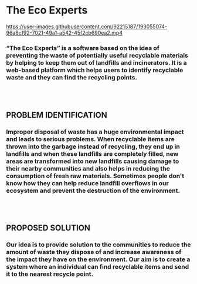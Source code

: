 <h1>The Eco Experts</h1>

https://user-images.githubusercontent.com/92215187/193055074-96a8cf92-7021-49a1-a542-45f2cb690ea2.mp4

<h3>“The Eco Experts” is a software based on the idea of preventing the waste of potentially useful recyclable
materials by helping to keep them out of landfills and incinerators. It is a web-based platform
which helps users to identify recyclable waste and they can find the recycling points.</h3>

<br><br>

<h2>PROBLEM IDENTIFICATION</h2>

<h3>Improper disposal of waste has a huge environmental impact and leads to serious problems.
When recyclable items are thrown into the garbage instead of recycling, they end up in landfills
and when these landfills are completely filled, new areas are transformed into new landfills
causing damage to their nearby communities and also helps in reducing the consumption of fresh
raw materials. Sometimes people don't know how they can help reduce landfill overflows in our
ecosystem and prevent the destruction of the environment.</h3>

<br><br>

<h2>PROPOSED SOLUTION</h2>
<h3>Our idea is to provide solution to the communities to reduce the amount of waste they dispose of
and increase awareness of the impact they have on the environment. Our aim is to create a
system where an individual can find recyclable items and send it to the nearest recycle point.</h3>



